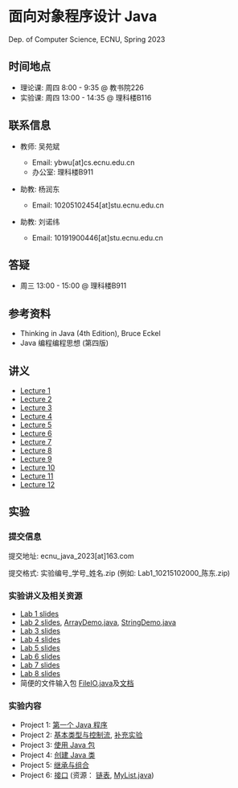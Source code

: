 # 面向对象程序设计 Java

Dep. of Computer Science, ECNU, Spring 2023

## 时间地点

* 理论课: 周四 8:00 - 9:35 @ 教书院226
* 实验课: 周四 13:00 - 14:35 @ 理科楼B116

## 联系信息

* 教师: 吴苑斌
  * Email: ybwu\[at\]cs.ecnu.edu.cn
  * 办公室: 理科楼B911

* 助教: 杨润东
  * Email: 10205102454\[at\]stu.ecnu.edu.cn

* 助教: 刘诺纬
  * Email: 10191900446\[at\]stu.ecnu.edu.cn

## 答疑

* 周三 13:00 - 15:00 @ 理科楼B911 

## 参考资料

* Thinking in Java (4th Edition), Bruce Eckel
* Java 编程编程思想 (第四版)

## 讲义

* [Lecture 1](slides/lecture1.pdf)
* [Lecture 2](slides/lecture2.pdf)
* [Lecture 3](slides/lecture3.pdf)
* [Lecture 4](slides/lecture4.pdf)
* [Lecture 5](slides/lecture5.pdf)
* [Lecture 6](slides/lecture6.pdf)
* [Lecture 7](slides/lecture7.pdf)
* [Lecture 8](slides/lecture8.pdf)
* [Lecture 9](slides/lecture9.pdf)
* [Lecture 10](slides/lecture10.pdf)
* [Lecture 11](slides/lecture11.pdf)
* [Lecture 12](slides/lecture12.pdf)

## 实验

### 提交信息

提交地址: ecnu_java_2023\[at\]163.com 

提交格式: 实验编号_学号_姓名.zip (例如: Lab1_10215102000_陈东.zip)

### 实验讲义及相关资源

- [Lab 1 slides](slides/Lab1.pdf)
- [Lab 2 slides](slides/Lab2.pdf), [ArrayDemo.java](ref_source/ArrayDemo.java), [StringDemo.java](ref_source/StringDemo.java)
- [Lab 3 slides](slides/Lab3.pdf)
- [Lab 4 slides](slides/Lab4.pdf)
- [Lab 5 slides](slides/Lab5.pdf)
- [Lab 6 slides](slides/Lab6.pdf)
- [Lab 7 slides](slides/Lab7.pdf)
- [Lab 8 slides](slides/Lab8.pdf)
- 简便的文件输入包 [FileIO.java](ref_source/FileIO/FileIO.java)及[文档](ref_source/FileIO/doc/index.html)

### 实验内容

* Project 1: [第一个 Java 程序](../projects/first_java/README.md)
* Project 2: [基本类型与控制流](../projects/primitive_ctlflow/README.md), [补充实验](../projects/familiar_with_toolkits/README.md)
* Project 3: [使用 Java 包](../projects/use_data_types/README.md)
* Project 4: [创建 Java 类](../projects/build_data_types/README.md)
* Project 5: [继承与组合](../projects/inheritance/README.md)
* Project 6: [接口](../projects/interface/README.md) (资源： [链表](ref_source/tutorial_LinkedList.pdf), [MyList.java](ref_source/MyList.java))
<!--
* Project 7: [容器与I/O](../projects/container_io/README.md)
-->
